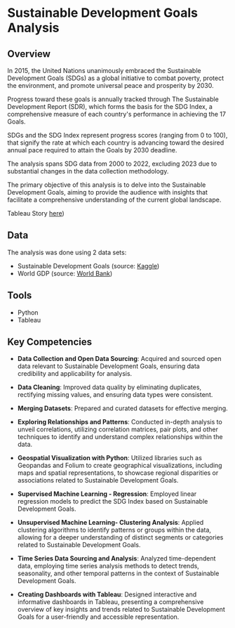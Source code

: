# Sustainable Development Goals Analysis

## Overview
In 2015, the United Nations unanimously embraced the Sustainable Development Goals (SDGs) as a global initiative to combat poverty, protect the environment, and promote universal peace and prosperity by 2030. 

Progress toward these goals is annually tracked through The Sustainable Development Report (SDR), which forms the basis for the SDG Index, a comprehensive measure of each country's performance in achieving the 17 Goals.

SDGs and the SDG Index represent progress scores (ranging from 0 to 100), that signify the rate at which each country is advancing toward the desired annual pace required to attain the Goals by 2030 deadline.

The analysis spans SDG data from 2000 to 2022, excluding 2023 due to substantial changes in the data collection methodology. 

The primary objective of this analysis is to delve into the Sustainable Development Goals, aiming to provide the audience with insights that facilitate a comprehensive understanding of the current global landscape.

Tableau Story [here](https://public.tableau.com/app/profile/vaiva.vitkute/viz/SustainableDevelopmentGoalsAnalysis/SDGANALYSIS))

## Data
The analysis was done using 2 data sets:
- Sustainable Development Goals (source: [Kaggle](https://www.kaggle.com/datasets/sazidthe1/sustainable-development-report))
- World GDP (source: [World Bank](https://databank.worldbank.org/reports.aspx?source=2&series=NY.GDP.MKTP.CD&country))

## Tools
- Python
- Tableau

## Key Competencies
- **Data Collection and Open Data Sourcing**: Acquired and sourced open data relevant to Sustainable Development Goals, ensuring data credibility and applicability for analysis.

- **Data Cleaning**: Improved data quality by eliminating duplicates, rectifying missing values, and ensuring data types were consistent.

- **Merging Datasets**: Prepared and curated datasets for effective merging.

- **Exploring Relationships and Patterns**: Conducted in-depth analysis to unveil correlations, utilizing correlation matrices, pair plots, and other techniques to identify and understand complex relationships within the data.

- **Geospatial Visualization with Python**: Utilized libraries such as Geopandas and Folium to create geographical visualizations, including maps and spatial representations, to showcase regional disparities or associations related to Sustainable Development Goals.

- **Supervised Machine Learning - Regression**: Employed linear regression models to predict the SDG Index based on Sustainable Development Goals.

- **Unsupervised Machine Learning- Clustering Analysis**: Applied clustering algorithms to identify patterns or groups within the data, allowing for a deeper understanding of distinct segments or categories related to Sustainable Development Goals.

- **Time Series Data Sourcing and Analysis**: Analyzed time-dependent data, employing time series analysis methods to detect trends, seasonality, and other temporal patterns in the context of Sustainable Development Goals.
- **Creating Dashboards with Tableau**: Designed interactive and informative dashboards in Tableau, presenting a comprehensive overview of key insights and trends related to Sustainable Development Goals for a user-friendly and accessible representation.
